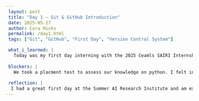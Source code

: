 ```yaml
---
 layout: post
 title: "Day 1 – Git & GitHub Introduction"
 date: 2025-05-27
 author: Cara Hicks
 permalink: /day1.html
 tags: ["Git", "GitHub", "First Day", "Version Control System"]

 what_i_learned: |
   Today was my first day interning with the 2025 Ceamls SAIRI Internship program. We started by introducing ourselves through a short questionnaire on Zoom. To help us get to know each other better, we played a networking bingo game. Later we were introduced to Git, a version control system, and GitHub, a platform for hosting and collaborating on code.
  
 blockers: | 
   We took a placment test to assess our knowledge on python. I felt intimaidated at first, But i realized the test is for our benifit.
  
 reflection: |
  I had a great first day at the Summer AI Research Institute and am excited to begin working with my peers and mentors on the Trustworthy Multimodal AI for Skin Cancer Detection project. I'm especially looking forward to continuing my work with GitHub—I really enjoy the idea of building our own website and developing individual pages through code.
---
```

